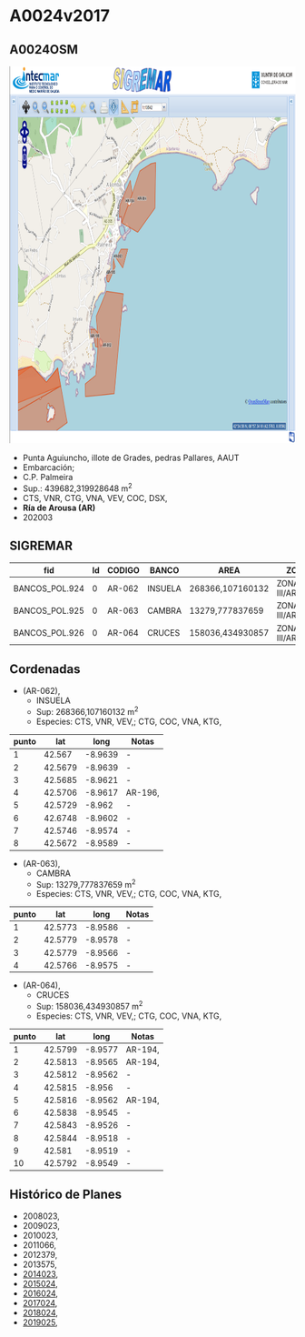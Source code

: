 
# A0024v2017

## A0024OSM

<img src="https://raw.githubusercontent.com/galirema/galirema-notas/gh-pages/en/pages/uploads/images/A0023_24OSM.png" alt="A0024OSM" width="824" height="663">


* Punta Aguiuncho, illote de Grades, pedras Pallares, AAUT
* Embarcación;
* C.P. Palmeira
* Sup.: 439682,319928648 m<sup>2</sup>
* CTS, VNR, CTG, VNA, VEV, COC, DSX,
* __Ría de Arousa (AR)__
* 202003


## SIGREMAR

|fid|Id|CODIGO|BANCO|AREA|ZONA|CONFRARIA|REXIMEN|MODALIDADE|PROVINCIA|ESP\_OBXET|ESP_SECUND|X|Y
|---|--|------|-----|----|----|---------|-------|----------|---------|---------|----------|-|-|
|BANCOS_POL.924|0|AR-062|INSUELA|268366,107160132|ZONA III/AROUSA|PALMEIRA|AUTORIZACION|FLOTE|A CORUÑA|CTS, VNR, VEV,|CTG, COC, VNA, KTG,|503268.0|4713153.0|
|BANCOS_POL.925|0|AR-063|CAMBRA|13279,777837659|ZONA III/AROUSA|PALMEIRA|AUTORIZACION|FLOTE|A CORUÑA|CTS, VNR, VEV,|CTG, COC, VNA, KTG,|503482.0|4713887.0|
|BANCOS_POL.926|0|AR-064|CRUCES|158036,434930857|ZONA III/AROUSA|PALMEIRA|AUTORIZACION|FLOTE|A CORUÑA|CTS, VNR, VEV,|CTG, COC, VNA, KTG,|503760.0|4714364.0|



## Cordenadas

* (AR-062),
	* INSUELA
	* Sup: 268366,107160132 m<sup>2</sup>
	* Especies: CTS, VNR, VEV,; CTG, COC, VNA, KTG,

|punto|lat|long|Notas|
|-----|---|----|-----|
|1|42.567|-8.9639|-|
|2|42.5679|-8.9639|-|
|3|42.5685|-8.9621|-|
|4|42.5706|-8.9617|AR-196,|
|5|42.5729|-8.962|-|
|6|42.6748|-8.9602|-|
|7|42.5746|-8.9574|-|
|8|42.5672|-8.9589|-|


* (AR-063),
	* CAMBRA
	* Sup: 13279,777837659 m<sup>2</sup>
	* Especies: CTS, VNR, VEV,; CTG, COC, VNA, KTG,

|punto|lat|long|Notas|
|-----|---|----|-----|
|1|42.5773|-8.9586|-|
|2|42.5779|-8.9578|-|
|3|42.5779|-8.9566|-|
|4|42.5766|-8.9575|-|



* (AR-064),
	* CRUCES
	* Sup: 158036,434930857 m<sup>2</sup>
	* Especies: CTS, VNR, VEV,; CTG, COC, VNA, KTG,

|punto|lat|long|Notas|
|-----|---|----|-----|
|1|42.5799|-8.9577|AR-194,|
|2|42.5813|-8.9565|AR-194,|
|3|42.5812|-8.9562|-|
|4|42.5815|-8.956|-|
|5|42.5816|-8.9562|AR-194,|
|6|42.5838|-8.9545|-|
|7|42.5843|-8.9526|-|
|8|42.5844|-8.9518|-|
|9|42.581|-8.9519|-|
|10|42.5792|-8.9549|-|





## Histórico de Planes


+ 2008023,
+ 2009023,
+ 2010023,
+ 2011066,
+ 2012379,
+ 2013575,
+ [2014023](http://www.galiciamarineira.info/content/pexma2014AAUT023),
+ [2015024](http://www.galiciamarineira.info/content/pexma2015AAUT024),
+ [2016024](http://www.galiciamarineira.info/content/pexma2016AAUT024),
+ [2017024](https://galirema.wikia.org/es/wiki/Pexma2017AAUT024),
+ [2018024](https://galirema.wikia.org/es/wiki/Pexma2018AAUT024),
+ [2019025](https://galirema.wikia.org/es/wiki/Pexma2019AAUT025),



